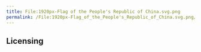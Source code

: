 ```yaml
---
title: File:1920px-Flag of the People's Republic of China.svg.png
permalink: /File:1920px-Flag_of_the_People's_Republic_of_China.svg.png/
---
```


## Licensing